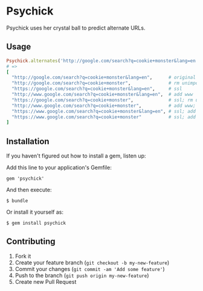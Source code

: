 # Psychick

Psychick uses her crystal ball to predict alternate URLs.

## Usage

```ruby
Psychick.alternates('http://google.com/search?q=cookie+monster&lang=en')
# =>
[
  "http://google.com/search?q=cookie+monster&lang=en",      # original
  "http://google.com/search?q=cookie+monster",              # rm unimportant params
  "https://google.com/search?q=cookie+monster&lang=en",     # ssl
  "http://www.google.com/search?q=cookie+monster&lang=en",  # add www
  "https://google.com/search?q=cookie+monster",             # ssl; rm unimportant params
  "http://www.google.com/search?q=cookie+monster",          # add www; rm unimportant params
  "https://www.google.com/search?q=cookie+monster&lang=en", # ssl; add www
  "https://www.google.com/search?q=cookie+monster"          # ssl; add www; rm unimportant params
]
```

## Installation

If you haven't figured out how to install a gem, listen up:

Add this line to your application's Gemfile:

    gem 'psychick'

And then execute:

    $ bundle

Or install it yourself as:

    $ gem install psychick

## Contributing

1. Fork it
2. Create your feature branch (`git checkout -b my-new-feature`)
3. Commit your changes (`git commit -am 'Add some feature'`)
4. Push to the branch (`git push origin my-new-feature`)
5. Create new Pull Request
